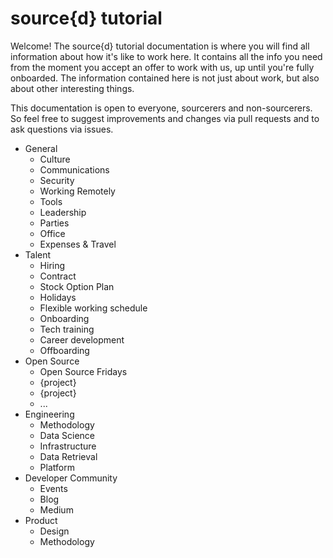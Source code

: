 # source{d} tutorial

Welcome! The source{d} tutorial documentation is where you will find all information about how it's like to work here. It contains all the info you need from the moment you accept an offer to work with us, up until you're fully onboarded. The information contained here is not just about work, but also about other interesting things.

This documentation is open to everyone, sourcerers and non-sourcerers. So feel free to suggest improvements and changes via pull requests and to ask questions via issues.

* General
  * Culture
  * Communications
  * Security
  * Working Remotely
  * Tools
  * Leadership
  * Parties
  * Office
  * Expenses & Travel
* Talent
  * Hiring
  * Contract
  * Stock Option Plan
  * Holidays
  * Flexible working schedule
  * Onboarding
  * Tech training
  * Career development
  * Offboarding
* Open Source
  * Open Source Fridays
  * {project}
  * {project}
  * ...
* Engineering
  * Methodology
  * Data Science
  * Infrastructure
  * Data Retrieval
  * Platform
* Developer Community
  * Events
  * Blog
  * Medium
* Product
  * Design
  * Methodology
